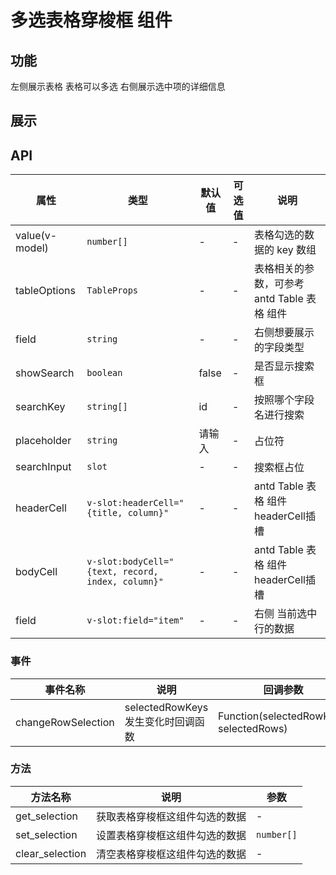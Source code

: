 # 多选表格穿梭框 组件

## 功能
左侧展示表格 表格可以多选 右侧展示选中项的详细信息

## 展示

<script setup>
    import { reactive } from 'vue';
    import QmTransferListMultiple from '@components/qmdsp.qimao.com/qm-transfer-list-multiple/index.vue';
    const code = 
    `
    <div class="test-component">
        <qm-transfer-list-multiple ref="qmTransferListMultipleRefs" v-model="data.selectedRowKeys" @changeRowSelection="changeRowSelection" :field="data.field" :tableOptions="data.tableOptions" :showSearch="true" :searchKey="['campaign_name']">
        </qm-transfer-list-multiple>
    </div>
    <script setup>
        const data = reactive({
            searchFormData: {
                key_word: ''
            },
            field: 'campaign_name',
            pageOption: {
                current: 1,
                pageSize: 9999,
                total: 0
            },
            selectedRows: [],
            selectedRowKeys: [],
            tableOptions: {
                rowKey: 'campaign_id',
                columns: [
                    {
                        "title": "广告计划名称或ID",
                        "key": "campaign_name",
                        "dataIndex": "campaign_name",
                        "width": "80%",
                        "align": "left",
                        "fixed": "",
                        "sorter": false,
                        "customCell": null,
                        "ellipsis": true
                    },
                    {
                        "title": "营销目标",
                        "key": "target_type_text",
                        "dataIndex": "target_type_text",
                        "width": "20%",
                        "align": "left",
                        "fixed": "",
                        "sorter": false,
                        "customCell": null
                    }
                ],
                dataSource: [
                    {
                        "campaign_id": 10000002133,
                        "campaign_name": "1234",
                        "status": 3,
                        "status_text": "删除",
                        "target_type": 1,
                        "target_type_text": "落地页",
                        "imp_num": "",
                        "clk_num": "",
                        "cost": "",
                        "clk_rate": "",
                        "avg_cpc": 0,
                        "cpm": 0,
                        "daily_budget": 0,
                        "budget_type": 1,
                        "active": 3,
                        "budget_mode": 1
                    },
                {
                        "campaign_id": 10000001647,
                        "campaign_name": "Android应用2022_12_30_11:03:16",
                        "status": 4,
                        "status_text": "账户未生效",
                        "target_type": 2,
                        "target_type_text": "安卓应用",
                        "imp_num": "",
                        "clk_num": "",
                        "cost": "",
                        "clk_rate": "",
                        "avg_cpc": 0,
                        "cpm": 0,
                        "daily_budget": 0,
                        "budget_type": 1,
                        "active": 1,
                        "budget_mode": 1
                    },
                    {
                        "campaign_id": 10000002109,
                        "campaign_name": "1",
                        "status": 4,
                        "status_text": "账户未生效",
                        "target_type": 1,
                        "target_type_text": "落地页",
                        "imp_num": "",
                        "clk_num": "",
                        "cost": "",
                        "clk_rate": "",
                        "avg_cpc": 0,
                        "cpm": 0,
                        "daily_budget": 0,
                        "budget_type": 1,
                        "active": 1,
                        "budget_mode": 1
                    },
                    {
                        "campaign_id": 10000002029,
                        "campaign_name": "ccc1",
                        "status": 4,
                        "status_text": "账户未生效",
                        "target_type": 1,
                        "target_type_text": "落地页",
                        "imp_num": "",
                        "clk_num": "",
                        "cost": "",
                        "clk_rate": "",
                        "avg_cpc": 0,
                        "cpm": 0,
                        "daily_budget": 0,
                        "budget_type": 1,
                        "active": 1,
                        "budget_mode": 1
                    },
                    {
                        "campaign_id": 10000001750,
                        "campaign_name": "IOS应用2022_12_30_14:22:31",
                        "status": 4,
                        "status_text": "账户未生效",
                        "target_type": 3,
                        "target_type_text": "iOS应用",
                        "imp_num": "",
                        "clk_num": "",
                        "cost": "",
                        "clk_rate": "",
                        "avg_cpc": 0,
                        "cpm": 0,
                        "daily_budget": 0,
                        "budget_type": 1,
                        "active": 1,
                        "budget_mode": 1
                    }
                ]
            },
            pageOptions: {}
        });

        function changeRowSelection(selectedRowKeys, selectedRows) {
            console.log(selectedRowKeys, selectedRows, 'changeRowSelection');
        }
    <\/script>
    <style lang="scss" scoped>
        .test-component {
            width: 100%;
            :deep(.qm-transfer-list-multiple) {
                width: 100%;
                table {
                    margin: 0;
                    tr:nth-child(2n) {
                        background-color: initial;
                    }
                    th, td {
                        border: initial;
                    }
                }
                .right {
                    .body {
                        ul {
                            margin: initial;
                            padding: initial;
                        }
                    }
                }
            }
            .test-btn {
                margin-top: 20px;
            }
        }
    <\/style>`;

const data = reactive({
    searchFormData: {
        key_word: ''
    },
    field: 'campaign_name',
    pageOption: {
        current: 1,
        pageSize: 9999,
        total: 0
    },
    selectedRows: [],
    selectedRowKeys: [],
    tableOptions: {
        rowKey: 'campaign_id',
        columns: [
            {
                "title": "广告计划名称或ID",
                "key": "campaign_name",
                "dataIndex": "campaign_name",
                "width": "80%",
                "align": "left",
                "fixed": "",
                "sorter": false,
                "customCell": null,
                "ellipsis": true
            },
            {
                "title": "营销目标",
                "key": "target_type_text",
                "dataIndex": "target_type_text",
                "width": "20%",
                "align": "left",
                "fixed": "",
                "sorter": false,
                "customCell": null
            }
        ],
        dataSource: [
            {
                "campaign_id": 10000002133,
                "campaign_name": "1234",
                "status": 3,
                "status_text": "删除",
                "target_type": 1,
                "target_type_text": "落地页",
                "imp_num": "",
                "clk_num": "",
                "cost": "",
                "clk_rate": "",
                "avg_cpc": 0,
                "cpm": 0,
                "daily_budget": 0,
                "budget_type": 1,
                "active": 3,
                "budget_mode": 1
            },
           {
                "campaign_id": 10000001647,
                "campaign_name": "Android应用2022_12_30_11:03:16",
                "status": 4,
                "status_text": "账户未生效",
                "target_type": 2,
                "target_type_text": "安卓应用",
                "imp_num": "",
                "clk_num": "",
                "cost": "",
                "clk_rate": "",
                "avg_cpc": 0,
                "cpm": 0,
                "daily_budget": 0,
                "budget_type": 1,
                "active": 1,
                "budget_mode": 1
            },
            {
                "campaign_id": 10000002109,
                "campaign_name": "1",
                "status": 4,
                "status_text": "账户未生效",
                "target_type": 1,
                "target_type_text": "落地页",
                "imp_num": "",
                "clk_num": "",
                "cost": "",
                "clk_rate": "",
                "avg_cpc": 0,
                "cpm": 0,
                "daily_budget": 0,
                "budget_type": 1,
                "active": 1,
                "budget_mode": 1
            },
            {
                "campaign_id": 10000002029,
                "campaign_name": "ccc1",
                "status": 4,
                "status_text": "账户未生效",
                "target_type": 1,
                "target_type_text": "落地页",
                "imp_num": "",
                "clk_num": "",
                "cost": "",
                "clk_rate": "",
                "avg_cpc": 0,
                "cpm": 0,
                "daily_budget": 0,
                "budget_type": 1,
                "active": 1,
                "budget_mode": 1
            },
            {
                "campaign_id": 10000001750,
                "campaign_name": "IOS应用2022_12_30_14:22:31",
                "status": 4,
                "status_text": "账户未生效",
                "target_type": 3,
                "target_type_text": "iOS应用",
                "imp_num": "",
                "clk_num": "",
                "cost": "",
                "clk_rate": "",
                "avg_cpc": 0,
                "cpm": 0,
                "daily_budget": 0,
                "budget_type": 1,
                "active": 1,
                "budget_mode": 1
            }
        ]
    },
    pageOptions: {}
});

function changeRowSelection(selectedRowKeys, selectedRows) {
    console.log(selectedRowKeys, selectedRows, 'changeRowSelection');
}
</script>

<style lang="scss" scoped>
.test-component {
    width: 100%;
    :deep(.qm-transfer-list-multiple) {
        width: 100%;
        table {
            margin: 0;
            tr:nth-child(2n) {
                background-color: initial;
            }
            th, td {
                border: initial;
            }
        }
        .qm-transfer-list-multiple-body-wrapper-right {
            &-body {
                ul {
                    margin: initial;
                    padding: initial;
                }
            }
        }
    }
    .test-btn {
        margin-top: 20px;
    }
}
</style>
<codeView title="基本用法" description="左侧展示表格 表格可以多选 右侧展示选中项的详细信息">
    <div class="test-component">
        <qm-transfer-list-multiple ref="qmTransferListMultipleRefs" v-model="data.selectedRowKeys" @changeRowSelection="changeRowSelection" :field="data.field" :tableOptions="data.tableOptions" :showSearch="true" :searchKey="['campaign_name']">
        </qm-transfer-list-multiple>
    </div>
    <template #codeText>
        <highlight-code :code="code"></highlight-code>
    </template>
</codeView>

## API
| 属性   |                 类型                | 默认值 | 可选值 | 说明      |
| ------ | ---------------------------------- | ------ | ---- | ----------- |
| value(v-model) | `number[]` |  -  |  -   | 表格勾选的数据的 key 数组 |
| tableOptions | `TableProps` |  -   |  -   | 表格相关的参数，可参考antd Table 表格 组件 |
| field | `string` |  -   |  -   | 右侧想要展示的字段类型 |
| showSearch | `boolean` |  false   |  -   | 是否显示搜索框 |
| searchKey | `string[]` |  id   |  -   | 按照哪个字段名进行搜索 |
| placeholder | `string` |  请输入   |  -   | 占位符 |
| searchInput | `slot` |  -   |  -   | 搜索框占位 |
| headerCell | `v-slot:headerCell="{title, column}"` |  -   |  -   | antd Table 表格 组件 headerCell插槽 |
| bodyCell | `v-slot:bodyCell="{text, record, index, column}"` |  -   |  -   | antd Table 表格 组件 headerCell插槽 |
| field | `v-slot:field="item"` |  -   |  -   | 右侧 当前选中行的数据 |

### 事件
| 事件名称   |                 说明                | 回调参数 |
| ------ | ---------------------------------- | ------ | 
| changeRowSelection | selectedRowKeys发生变化时回调函数  |  Function(selectedRowKeys, selectedRows)  |

### 方法
| 方法名称   |                 说明                | 参数 |
| ------ | ---------------------------------- | ------ | 
| get_selection | 获取表格穿梭框这组件勾选的数据  |  -  |
| set_selection | 设置表格穿梭框这组件勾选的数据  |  `number[]`  |
| clear_selection | 清空表格穿梭框这组件勾选的数据  |  -  |